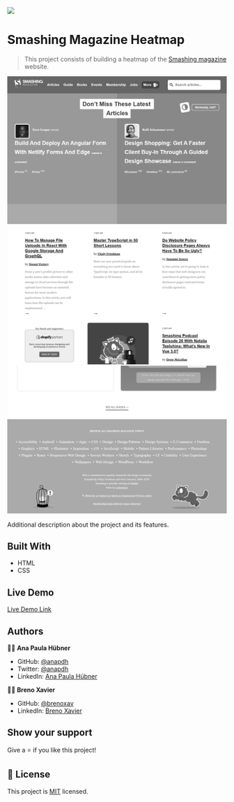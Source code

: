 ![](https://img.shields.io/badge/Microverse-blueviolet)

# Smashing Magazine Heatmap

> This project consists of building a heatmap of the [Smashing magazine](https://www.smashingmagazine.com/) website.

![screenshot](./assets/images/screenshot-1.png)
![screenshot](./assets/images/screenshot-2.png)
![screenshot](./assets/images/screenshot-3.png)


Additional description about the project and its features.

## Built With

- HTML
- CSS

## Live Demo

[Live Demo Link](https://brenoxav.github.io/smashing-magazine-heatmap/)

## Authors

👩‍💻 **Ana Paula Hübner**

- GitHub: [@anapdh](https://github.com/anapdh)
- Twitter: [@anapdh](https://twitter.com/anapdh)
- LinkedIn: [Ana Paula Hübner](https://www.linkedin.com/in/ana-paula-h%C3%BCbner-7a9484181/)

👨‍💻 **Breno Xavier**

- GitHub: [@brenoxav](https://github.com/brenoxav)
- LinkedIn: [Breno Xavier](https://linkedin.com/brenoxav)

## Show your support

Give a ⭐️ if you like this project!

## 📝 License

This project is [MIT](lic.url) licensed.